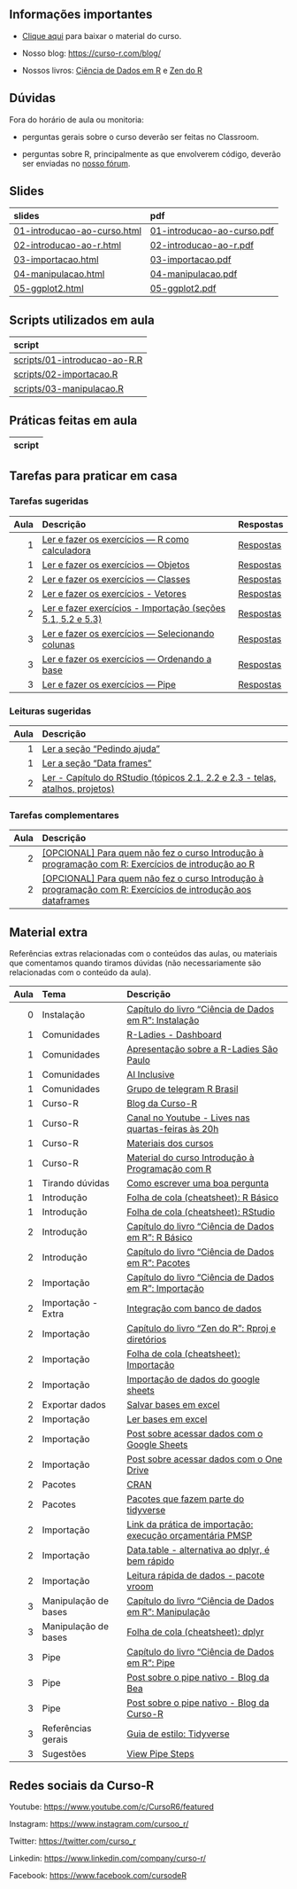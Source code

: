 
<!-- README.md is generated from README.Rmd. Please edit that file -->

## Informações importantes

-   [Clique
    aqui](https://github.com/curso-r/main-r4ds-1/raw/master/material_do_curso.zip)
    para baixar o material do curso.

-   Nosso blog: <https://curso-r.com/blog/>

-   Nossos livros: [Ciência de Dados em R](https://livro.curso-r.com/) e
    [Zen do R](https://curso-r.github.io/zen-do-r/)

## Dúvidas

Fora do horário de aula ou monitoria:

-   perguntas gerais sobre o curso deverão ser feitas no Classroom.

-   perguntas sobre R, principalmente as que envolverem código, deverão
    ser enviadas no [nosso fórum](https://discourse.curso-r.com/).

## Slides

| slides                                                                                                  | pdf                                                                                                   |
|:--------------------------------------------------------------------------------------------------------|:------------------------------------------------------------------------------------------------------|
| [01-introducao-ao-curso.html](https://curso-r.github.io/main-r4ds-1/slides/01-introducao-ao-curso.html) | [01-introducao-ao-curso.pdf](https://curso-r.github.io/main-r4ds-1/slides/01-introducao-ao-curso.pdf) |
| [02-introducao-ao-r.html](https://curso-r.github.io/main-r4ds-1/slides/02-introducao-ao-r.html)         | [02-introducao-ao-r.pdf](https://curso-r.github.io/main-r4ds-1/slides/02-introducao-ao-r.pdf)         |
| [03-importacao.html](https://curso-r.github.io/main-r4ds-1/slides/03-importacao.html)                   | [03-importacao.pdf](https://curso-r.github.io/main-r4ds-1/slides/03-importacao.pdf)                   |
| [04-manipulacao.html](https://curso-r.github.io/main-r4ds-1/slides/04-manipulacao.html)                 | [04-manipulacao.pdf](https://curso-r.github.io/main-r4ds-1/slides/04-manipulacao.pdf)                 |
| [05-ggplot2.html](https://curso-r.github.io/main-r4ds-1/slides/05-ggplot2.html)                         | [05-ggplot2.pdf](https://curso-r.github.io/main-r4ds-1/slides/05-ggplot2.pdf)                         |

## Scripts utilizados em aula

| script                                                                                                            |
|:------------------------------------------------------------------------------------------------------------------|
| [scripts/01-introducao-ao-R.R](https://github.com/curso-r/202209-r4ds-1/blob/master/scripts/01-introducao-ao-R.R) |
| [scripts/02-importacao.R](https://github.com/curso-r/202209-r4ds-1/blob/master/scripts/02-importacao.R)           |
| [scripts/03-manipulacao.R](https://github.com/curso-r/202209-r4ds-1/blob/master/scripts/03-manipulacao.R)         |

## Práticas feitas em aula

| script |
|:-------|

## Tarefas para praticar em casa

### Tarefas sugeridas

| Aula | Descrição                                                                                                         | Respostas                                                                |
|-----:|:------------------------------------------------------------------------------------------------------------------|:-------------------------------------------------------------------------|
|    1 | [Ler e fazer os exercícios — R como calculadora](https://livro.curso-r.com/3-2-r-como-calculadora.html)           | [Respostas](https://livro.curso-r.com/13-1-r-b%C3%A1sico.html)           |
|    1 | [Ler e fazer os exercícios — Objetos](https://livro.curso-r.com/3-3-objetosFuncoes.html)                          | [Respostas](https://livro.curso-r.com/13-1-r-b%C3%A1sico.html)           |
|    2 | [Ler e fazer os exercícios — Classes](https://livro.curso-r.com/3-5-classes.html)                                 | [Respostas](https://livro.curso-r.com/13-1-r-b%C3%A1sico.html)           |
|    2 | [Ler e fazer os exercícios - Vetores](https://livro.curso-r.com/3-6-vetores.html)                                 | [Respostas](https://livro.curso-r.com/13-1-r-b%C3%A1sico.html#vetores-1) |
|    2 | [Ler e fazer exercícios - Importação (seções 5.1, 5.2 e 5.3)](https://livro.curso-r.com/5-importacao.html)        | [Respostas](https://livro.curso-r.com/13-2-importa%C3%A7%C3%A3o.html)    |
|    3 | [Ler e fazer os exercícios — Selecionando colunas](https://livro.curso-r.com/7-2-dplyr.html#selecionando-colunas) | [Respostas](https://livro.curso-r.com/13-4-o-pacote-dplyr.html)          |
|    3 | [Ler e fazer os exercícios — Ordenando a base](https://livro.curso-r.com/7-2-dplyr.html#ordenando-a-base)         | [Respostas](https://livro.curso-r.com/13-4-o-pacote-dplyr.html)          |
|    3 | [Ler e fazer os exercícios — Pipe](https://livro.curso-r.com/7-2-dplyr.html#o-pipe-em-a%C3%A7%C3%A3o)             | [Respostas](https://livro.curso-r.com/13-4-o-pacote-dplyr.html)          |

### Leituras sugeridas

| Aula | Descrição                                                                                                                 |
|-----:|:--------------------------------------------------------------------------------------------------------------------------|
|    1 | [Ler a seção “Pedindo ajuda”](https://livro.curso-r.com/3-1-pedindo-ajuda.html)                                           |
|    1 | [Ler a seção “Data frames”](https://livro.curso-r.com/3-4-data-frames.html)                                               |
|    2 | [Ler - Capítulo do RStudio (tópicos 2.1, 2.2 e 2.3 - telas, atalhos, projetos)](https://livro.curso-r.com/2-rstudio.html) |

### Tarefas complementares

| Aula | Descrição                                                                                                                                                                |
|-----:|:-------------------------------------------------------------------------------------------------------------------------------------------------------------------------|
|    2 | [\[OPCIONAL\] Para quem não fez o curso Introdução à programação com R: Exercícios de introdução ao R](https://acursor.shinyapps.io/intro-programacao_introducao/)       |
|    2 | [\[OPCIONAL\] Para quem não fez o curso Introdução à programação com R: Exercícios de introdução aos dataframes](https://acursor.shinyapps.io/intro-programacao_tabelas) |

## Material extra

Referências extras relacionadas com o conteúdos das aulas, ou materiais
que comentamos quando tiramos dúvidas (não necessariamente são
relacionadas com o conteúdo da aula).

| Aula | Tema                 | Descrição                                                                                                                                                          |
|-----:|:---------------------|:-------------------------------------------------------------------------------------------------------------------------------------------------------------------|
|    0 | Instalação           | [Capítulo do livro “Ciência de Dados em R”: Instalação](https://livro.curso-r.com/1-instalacao.html)                                                               |
|    1 | Comunidades          | [R-Ladies - Dashboard](https://benubah.github.io/r-community-explorer/rladies.html)                                                                                |
|    1 | Comunidades          | [Apresentação sobre a R-Ladies São Paulo](https://r-ladies-sao-paulo.github.io/RLadiesTheme/)                                                                      |
|    1 | Comunidades          | [AI Inclusive](https://www.ai-inclusive.org/)                                                                                                                      |
|    1 | Comunidades          | [Grupo de telegram R Brasil](https://t.me/rbrasiloficial)                                                                                                          |
|    1 | Curso-R              | [Blog da Curso-R](https://blog.curso-r.com/)                                                                                                                       |
|    1 | Curso-R              | [Canal no Youtube - Lives nas quartas-feiras às 20h](https://www.youtube.com/c/CursoR6/featured)                                                                   |
|    1 | Curso-R              | [Materiais dos cursos](https://curso-r.com/material/)                                                                                                              |
|    1 | Curso-R              | [Material do curso Introdução à Programação com R](https://curso-r.github.io/202202-intro-programacao/)                                                            |
|    1 | Tirando dúvidas      | [Como escrever uma boa pergunta](https://discourse.curso-r.com/t/como-escrever-uma-boa-pergunta/542)                                                               |
|    1 | Introdução           | [Folha de cola (cheatsheet): R Básico](https://rstudio.com/wp-content/uploads/2016/05/base-r.pdf)                                                                  |
|    1 | Introdução           | [Folha de cola (cheatsheet): RStudio](https://raw.githubusercontent.com/rstudio/cheatsheets/master/translations/portuguese/rstudio-IDE-cheatsheet-portuguese.pdf)  |
|    2 | Introdução           | [Capítulo do livro “Ciência de Dados em R”: R Básico](https://livro.curso-r.com/3-r-base.html)                                                                     |
|    2 | Introdução           | [Capítulo do livro “Ciência de Dados em R”: Pacotes](https://livro.curso-r.com/4-pacotes.html)                                                                     |
|    2 | Importação           | [Capítulo do livro “Ciência de Dados em R”: Importação](https://livro.curso-r.com/5-importacao.html)                                                               |
|    2 | Importação - Extra   | [Integração com banco de dados](https://youtu.be/Es8H2LjfikY)                                                                                                      |
|    2 | Importação           | [Capítulo do livro “Zen do R”: Rproj e diretórios](https://curso-r.github.io/zen-do-r/rproj-dir.html)                                                              |
|    2 | Importação           | [Folha de cola (cheatsheet): Importação](https://raw.githubusercontent.com/rstudio/cheatsheets/master/data-import.pdf)                                             |
|    2 | Importação           | [Importação de dados do google sheets](https://googlesheets4.tidyverse.org/)                                                                                       |
|    2 | Exportar dados       | [Salvar bases em excel](https://docs.ropensci.org/writexl/)                                                                                                        |
|    2 | Importação           | [Ler bases em excel](https://readxl.tidyverse.org/)                                                                                                                |
|    2 | Importação           | [Post sobre acessar dados com o Google Sheets](https://blog.curso-r.com/posts/2022-03-08-googlesheets4/)                                                           |
|    2 | Importação           | [Post sobre acessar dados com o One Drive](https://blog.curso-r.com/posts/2022-03-18-onedrive/)                                                                    |
|    2 | Pacotes              | [CRAN](https://cran.r-project.org/)                                                                                                                                |
|    2 | Pacotes              | [Pacotes que fazem parte do tidyverse](https://www.tidyverse.org/packages/)                                                                                        |
|    2 | Importação           | [Link da prática de importação: execução orçamentária PMSP](http://orcamento.sf.prefeitura.sp.gov.br/orcamento/execucao.php)                                       |
|    2 | Importação           | [Data.table - alternativa ao dplyr, é bem rápido](https://rdatatable.gitlab.io/data.table/)                                                                        |
|    2 | Importação           | [Leitura rápida de dados - pacote vroom](https://vroom.r-lib.org/)                                                                                                 |
|    3 | Manipulação de bases | [Capítulo do livro “Ciência de Dados em R”: Manipulação](https://livro.curso-r.com/7-manipulacao.html)                                                             |
|    3 | Manipulação de bases | [Folha de cola (cheatsheet): dplyr](https://raw.githubusercontent.com/rstudio/cheatsheets/master/translations/portuguese/data-wrangling-cheatsheet-portuguese.pdf) |
|    3 | Pipe                 | [Capítulo do livro “Ciência de Dados em R”: Pipe](https://livro.curso-r.com/6-pipe.html)                                                                           |
|    3 | Pipe                 | [Post sobre o pipe nativo - Blog da Bea](https://beatrizmilz.com/blog/2021-05-18-experimentando-o-r-410/)                                                          |
|    3 | Pipe                 | [Post sobre o pipe nativo - Blog da Curso-R](https://blog.curso-r.com/posts/2021-05-06-o-novo-pipe-esta-chegando/)                                                 |
|    3 | Referências gerais   | [Guia de estilo: Tidyverse](https://style.tidyverse.org/)                                                                                                          |
|    3 | Sugestões            | [View Pipe Steps](https://github.com/daranzolin/ViewPipeSteps)                                                                                                     |

## Redes sociais da Curso-R

Youtube: <https://www.youtube.com/c/CursoR6/featured>

Instagram: <https://www.instagram.com/cursoo_r/>

Twitter: <https://twitter.com/curso_r>

Linkedin: <https://www.linkedin.com/company/curso-r/>

Facebook: <https://www.facebook.com/cursodeR>
